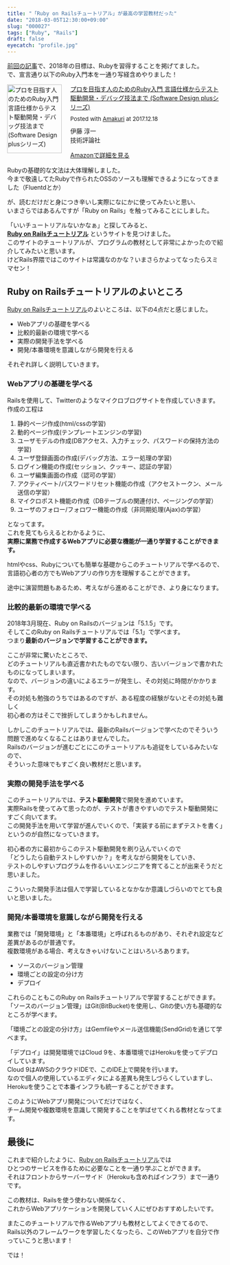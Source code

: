 ```yaml
---
title: "「Ruby on Railsチュートリアル」が最高の学習教材だった"
date: "2018-03-05T12:30:00+09:00"
slug: "000027"
tags: ["Ruby", "Rails"]
draft: false
eyecatch: "profile.jpg"
---
```

[前回の記事](https://blog.haramishio.xyz/post/000026/)で、2018年の目標は、Rubyを習得することを掲げてました。  
で、宣言通り以下のRuby入門本を一通り写経含めやりました！

<div class="amakuri-default" style="text-align: left; line-height: 1.5em; margin-bottom: 10px; overflow:hidden; _zoom:1;"><div class="amakuri-default-image" style="float: left; margin: 0 20px 0 0;"><a href="http://www.amazon.co.jp/exec/obidos/ASIN/4774193976/morix1500-22" target="_blank"><img src="https://images-fe.ssl-images-amazon.com/images/I/51nY-YLt2ZL._SL160_.jpg" width="127" height="160" alt="プロを目指す人のためのRuby入門 言語仕様からテスト駆動開発・デバッグ技法まで (Software Design plusシリーズ)" style="border: none"></a></div><div class="amakuri-default-desc" style="overflow: hidden; _zoom:1;"><div class="amakuri-default-title" style="margin-bottom: 0.5em;"><a href="http://www.amazon.co.jp/exec/obidos/ASIN/4774193976/morix1500-22" target="_blank">プロを目指す人のためのRuby入門 言語仕様からテスト駆動開発・デバッグ技法まで (Software Design plusシリーズ)</a></div><div class="amakuri-default-posted" style="margin-bottom: 0.5em; font-size: small;">Posted with <a href="http://dadadadone.com/amakuri/" target="_blank">Amakuri</a> at 2017.12.18</div><div class="amakuri-default-author">伊藤 淳一</div><div class="amakuri-default-label" style="margin-bottom: 0.5em;">技術評論社</div><div class="amakuri-default-link" style="margin-top: 1em;"><a href="http://www.amazon.co.jp/exec/obidos/ASIN/4774193976/morix1500-22" target="_blank">Amazonで詳細を見る</a></div></div></div>

Rubyの基礎的な文法は大体理解しました。  
今まで敬遠してたRubyで作られたOSSのソースも理解できるようになってきました（Fluentdとか）

が、読むだけだと身につき辛いし実際になにかに使ってみたいと思い、  
いまさらではあるんですが「Ruby on Rails」を触ってみることにしました。  

「いいチュートリアルないかなぁ」と探してみると、  
**[Ruby on Railsチュートリアル](https://railstutorial.jp/)** というサイトを見つけました。  
このサイトのチュートリアルが、プログラムの教材として非常によかったので紹介してみたいと思います。  
けどRails界隈ではこのサイトは常識なのかな？いまさらかよってなったらスミマセン！

## Ruby on Railsチュートリアルのよいところ
[Ruby on Railsチュートリアル](https://railstutorial.jp/)のよいところは、以下の4点だと感じました。

* Webアプリの基礎を学べる
* 比較的最新の環境で学べる
* 実際の開発手法を学べる
* 開発/本番環境を意識しながら開発を行える

それぞれ詳しく説明していきます。

### Webアプリの基礎を学べる
Railsを使用して、Twitterのようなマイクロブログサイトを作成していきます。  
作成の工程は

1. 静的ページ作成(html/cssの学習)
2. 動的ページ作成(テンプレートエンジンの学習)
3. ユーザモデルの作成(DBアクセス、入力チェック、パスワードの保持方法の学習)
4. ユーザ登録画面の作成(デバッグ方法、エラー処理の学習)
5. ログイン機能の作成(セッション、クッキー、認証の学習）
6. ユーザ編集画面の作成（認可の学習）
7. アクティベート/パスワードリセット機能の作成（アクセストークン、メール送信の学習）
8. マイクロポスト機能の作成（DBテーブルの関連付け、ページングの学習）
9. ユーザのフォロー/フォロワー機能の作成（非同期処理(Ajax)の学習）

となってます。  
これを見てもらえるとわかるように、  
**実際に業務で作成するWebアプリに必要な機能が一通り学習することができます。**

htmlやcss、Rubyについても簡単な基礎からこのチュートリアルで学べるので、  
言語初心者の方でもWebアプリの作り方を理解することができます。  

途中に演習問題もあるため、考えながら進めることができ、より身になります。

### 比較的最新の環境で学べる
2018年3月現在、Ruby on Railsのバージョンは「5.1.5」です。  
そしてこのRuby on Railsチュートリアルでは「5.1」で学べます。  
つまり**最新のバージョンで学習することができます。**  

ここが非常に驚いたところで、  
どのチュートリアルも直近書かれたものでない限り、古いバージョンで書かれたものになってしまいます。  
なので、バージョンの違いによるエラーが発生し、その対処に時間がかかります。  
その対処も勉強のうちではあるのですが、ある程度の経験がないとその対処も難しく  
初心者の方はそこで挫折してしまうかもしれません。  

しかしこのチュートリアルでは、最新のRailsバージョンで学べたのでそういう問題で進めなくなることはありませんでした。  
Railsのバージョンが進むごとにこのチュートリアルも追従をしているみたいなので、  
そういった意味でもすごく良い教材だと思います。

### 実際の開発手法を学べる
このチュートリアルでは、**テスト駆動開発**で開発を進めています。  
実際Railsを使ってみて思ったのが、テストが書きやすいのでテスト駆動開発にすごく向いてます。  
この開発手法を用いて学習が進んでいくので、「実装する前にまずテストを書く」というのが自然になっていきます。  

初心者の方に最初からこのテスト駆動開発を刷り込んでいくので  
「どうしたら自動テストしやすいか？」を考えながら開発をしていき、  
テストのしやすいプログラムを作るいいエンジニアを育てることが出来そうだと思いました。


こういった開発手法は個人で学習しているとなかなか意識しづらいのでとても良いと思いました。

### 開発/本番環境を意識しながら開発を行える
業務では「開発環境」と「本番環境」と呼ばれるものがあり、それぞれ設定など差異があるのが普通です。  
複数環境がある場合、考えなきゃいけないことはいろいろあります。

* ソースのバージョン管理
* 環境ごとの設定の分け方
* デプロイ

これらのこともこのRuby on Railsチュートリアルで学習することができます。  
「ソースのバージョン管理」はGit(BitBucket)を使用し、Gitの使い方も基礎的なところが学べます。  

「環境ごとの設定の分け方」はGemfileやメール送信機能(SendGrid)を通じて学べます。

「デプロイ」は開発環境ではCloud 9を、本番環境ではHerokuを使ってデプロイしています。  
Cloud 9はAWSのクラウドIDEで、このIDE上で開発を行います。  
なので個人の使用しているエディタによる差異も発生しづらくしていますし、  
Herokuを使うことで本番インフラも統一することができます。  

このようにWebアプリ開発についてだけではなく、  
チーム開発や複数環境を意識して開発することを学ばせてくれる教材となってます。

## 最後に
これまで紹介したように、[Ruby on Railsチュートリアル](https://railstutorial.jp/)では  
ひとつのサービスを作るために必要なことを一通り学ぶことができます。  
それはフロントからサーバーサイド（Herokuも含めればインフラ）まで一通りです。  

この教材は、Railsを使う使わない関係なく、  
これからWebアプリケーションを開発していく人にぜひおすすめしたいです。  

またこのチュートリアルで作るWebアプリも教材としてよくできてるので、  
Rails以外のフレームワークを学習したくなったら、このWebアプリを自分で作っていこうと思います！

では！